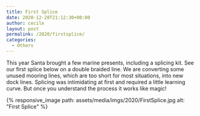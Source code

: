 ```yaml
---
title: First Splice
date: 2020-12-28T21:12:30+00:00
author: cecile
layout: post
permalink: /2020/firstsplice/
categories:
  - Others
---
```

This year Santa brought a few marine presents, including a splicing kit. See our
first splice below on a double braided line. We are converting some unused
mooring lines, which are too short for most situations, into new dock lines.
Splicing was intimidating at first and required a little learning curve. But
once you understand the process it works like magic!

{% responsive_image path: assets/media/imgs/2020/FirstSplice.jpg alt: "First Splice" %}